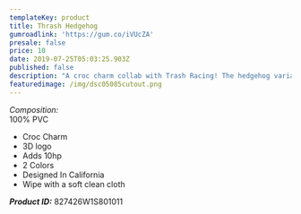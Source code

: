 ```yaml
---
templateKey: product
title: Thrash Hedgehog
gumroadlink: 'https://gum.co/iVUcZA'
presale: false
price: 10
date: 2019-07-25T05:03:25.903Z
published: false
description: "A croc charm collab with Trash Racing! The hedgehog variant. \U0001F994"
featuredimage: /img/dsc05085cutout.png
---
```

_Composition:_\
100% PVC

* Croc Charm
* 3D logo
* Adds 10hp
* 2 Colors
* Designed In California
* Wipe with a soft clean cloth

**_Product ID:_** 827426W1S801011
